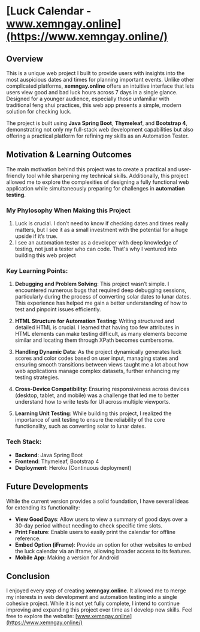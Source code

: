 # [Luck Calendar - www.xemngay.online](https://www.xemngay.online/)

## Overview
This is a unique web project I built to provide users with insights into the most auspicious dates and times for planning important events. Unlike other complicated platforms, **xemngay.online** offers an intuitive interface that lets users view good and bad luck hours across 7 days in a single glance. Designed for a younger audience, especially those unfamiliar with traditional feng shui practices, this web app presents a simple, modern solution for checking luck.

The project is built using **Java Spring Boot**, **Thymeleaf**, and **Bootstrap 4**, demonstrating not only my full-stack web development capabilities but also offering a practical platform for refining my skills as an Automation Tester.

## Motivation & Learning Outcomes
The main motivation behind this project was to create a practical and user-friendly tool while sharpening my technical skills. Additionally, this project allowed me to explore the complexities of designing a fully functional web application while simultaneously preparing for challenges in **automation testing**.

### My Phylosophy When Making this Project
1. Luck is crucial. I don’t need to know if checking dates and times really matters, but I see it as a small investment with the potential for a huge upside if it’s true.
2. I see an automation tester as a developer with deep knowledge of testing, not just a tester who can code. That's why I ventured into building this web project

### Key Learning Points:
1. **Debugging and Problem Solving**: This project wasn’t simple. I encountered numerous bugs that required deep debugging sessions, particularly during the process of converting solar dates to lunar dates. This experience has helped me gain a better understanding of how to test and pinpoint issues efficiently.
   
2. **HTML Structure for Automation Testing**: Writing structured and detailed HTML is crucial. I learned that having too few attributes in HTML elements can make testing difficult, as many elements become similar and locating them through XPath becomes cumbersome.

3. **Handling Dynamic Data**: As the project dynamically generates luck scores and color codes based on user input, managing states and ensuring smooth transitions between views taught me a lot about how web applications manage complex datasets, further enhancing my testing strategies.

4. **Cross-Device Compatibility**: Ensuring responsiveness across devices (desktop, tablet, and mobile) was a challenge that led me to better understand how to write tests for UI across multiple viewports.

5. **Learning Unit Testing**: While building this project, I realized the importance of unit testing to ensure the reliability of the core functionality, such as converting solar to lunar dates.


### Tech Stack:
- **Backend**: Java Spring Boot
- **Frontend**: Thymeleaf, Bootstrap 4
- **Deployment**: Heroku (Continuous deployment)

## Future Developments
While the current version provides a solid foundation, I have several ideas for extending its functionality:
- **View Good Days**: Allow users to view a summary of good days over a 30-day period without needing to check specific time slots.
- **Print Feature**: Enable users to easily print the calendar for offline reference.
- **Embed Option (iFrame)**: Provide an option for other websites to embed the luck calendar via an iframe, allowing broader access to its features.
- **Mobile App**: Making a version for Android

## Conclusion
I enjoyed every step of creating **xemngay.online**. It allowed me to merge my interests in web development and automation testing into a single cohesive project. While it is not yet fully complete, I intend to continue improving and expanding this project over time as I develop new skills.
Feel free to explore the website: [www.xemngay.online](https://www.xemngay.online/)
